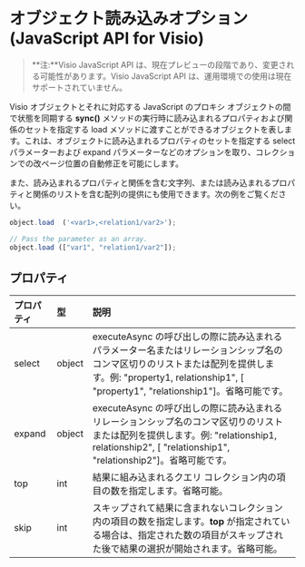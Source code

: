 # <a name="object-load-options-javascript-api-for-visio"></a>オブジェクト読み込みオプション (JavaScript API for Visio)

>**注:**Visio JavaScript API は、現在プレビューの段階であり、変更される可能性があります。Visio JavaScript API は、運用環境での使用は現在サポートされていません。

Visio オブジェクトとそれに対応する JavaScript のプロキシ オブジェクトの間で状態を同期する **sync()** メソッドの実行時に読み込まれるプロパティおよび関係のセットを指定する load メソッドに渡すことができるオブジェクトを表します。これは、オブジェクトに読み込まれるプロパティのセットを指定する select パラメーターおよび expand パラメーターなどのオプションを取り、コレクションでの改ページ位置の自動修正を可能にします。

また、読み込まれるプロパティと関係を含む文字列、または読み込まれるプロパティと関係のリストを含む配列の提供にも使用できます。次の例をご覧ください。

```js
object.load  ('<var1>,<relation1/var2>');

// Pass the parameter as an array.
object.load (["var1", "relation1/var2"]);
```

## <a name="properties"></a>プロパティ

| プロパティ | 型  | 説明 |
|:---------|:------|:------------|
|select    |object |executeAsync の呼び出しの際に読み込まれるパラメーター名またはリレーションシップ名のコンマ区切りのリストまたは配列を提供します。例: "property1, relationship1", [ "property1", "relationship1"]。省略可能です。|
|expand    |object |executeAsync の呼び出しの際に読み込まれるリレーションシップ名のコンマ区切りのリストまたは配列を提供します。例: "relationship1, relationship2", [ "relationship1", "relationship2"]。省略可能です。|
|top       |int    |結果に組み込まれるクエリ コレクション内の項目の数を指定します。省略可能。|
|skip      |int    |スキップされて結果に含まれないコレクション内の項目の数を指定します。**top** が指定されている場合は、指定された数の項目がスキップされた後で結果の選択が開始されます。省略可能。|

